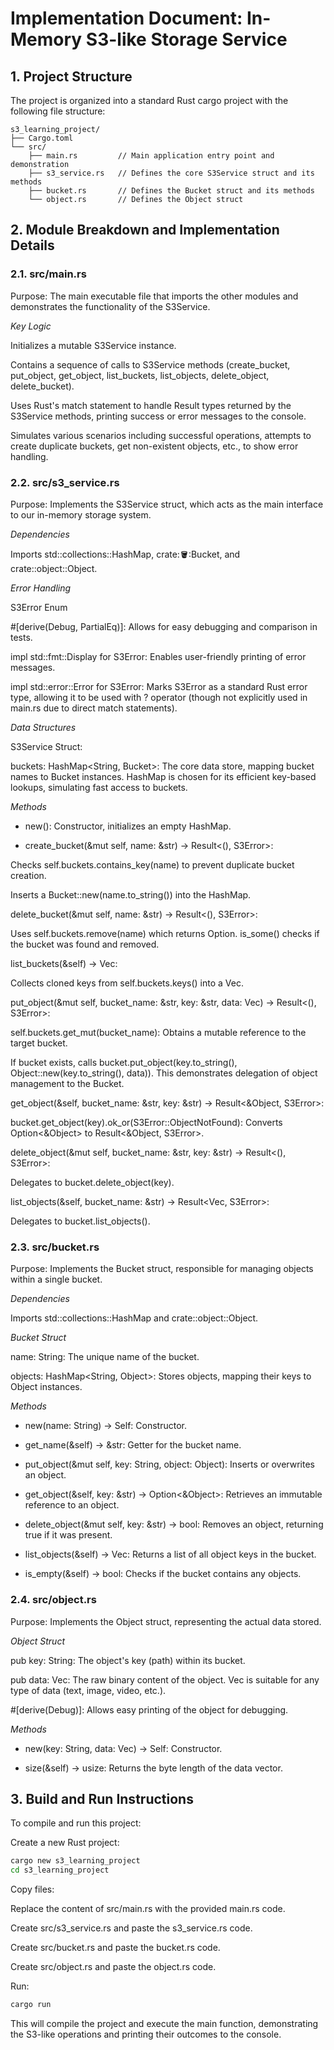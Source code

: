 # Implementation Document: In-Memory S3-like Storage Service

## 1. Project Structure
The project is organized into a standard Rust cargo project with the following file structure:
``` 
s3_learning_project/
├── Cargo.toml
└── src/
    ├── main.rs         // Main application entry point and demonstration
    ├── s3_service.rs   // Defines the core S3Service struct and its methods
    ├── bucket.rs       // Defines the Bucket struct and its methods
    └── object.rs       // Defines the Object struct
```
## 2. Module Breakdown and Implementation Details

### 2.1. src/main.rs
Purpose: The main executable file that imports the other modules and demonstrates the functionality of the S3Service.

*Key Logic*

Initializes a mutable S3Service instance.

Contains a sequence of calls to S3Service methods (create_bucket, put_object, get_object, list_buckets, list_objects, delete_object, delete_bucket).

Uses Rust's match statement to handle Result types returned by the S3Service methods, printing success or error messages to the console.

Simulates various scenarios including successful operations, attempts to create duplicate buckets, get non-existent objects, etc., to show error handling.

### 2.2. src/s3_service.rs
Purpose: Implements the S3Service struct, which acts as the main interface to our in-memory storage system.

*Dependencies*

Imports std::collections::HashMap, crate::bucket::Bucket, and crate::object::Object.

*Error Handling*

S3Error Enum

#[derive(Debug, PartialEq)]: Allows for easy debugging and comparison in tests.

impl std::fmt::Display for S3Error: Enables user-friendly printing of error messages.

impl std::error::Error for S3Error: Marks S3Error as a standard Rust error type, allowing it to be used with ? operator (though not explicitly used in main.rs due to direct match statements).

*Data Structures*

S3Service Struct:

buckets: HashMap<String, Bucket>: The core data store, mapping bucket names to Bucket instances. HashMap is chosen for its efficient key-based lookups, simulating fast access to buckets.

*Methods*

- new(): Constructor, initializes an empty HashMap.

- create_bucket(&mut self, name: &str) -> Result<(), S3Error>:

Checks self.buckets.contains_key(name) to prevent duplicate bucket creation.

Inserts a Bucket::new(name.to_string()) into the HashMap.

delete_bucket(&mut self, name: &str) -> Result<(), S3Error>:

Uses self.buckets.remove(name) which returns Option<Bucket>. is_some() checks if the bucket was found and removed.

list_buckets(&self) -> Vec<String>:

Collects cloned keys from self.buckets.keys() into a Vec<String>.

put_object(&mut self, bucket_name: &str, key: &str, data: Vec<u8>) -> Result<(), S3Error>:

self.buckets.get_mut(bucket_name): Obtains a mutable reference to the target bucket.

If bucket exists, calls bucket.put_object(key.to_string(), Object::new(key.to_string(), data)). This demonstrates delegation of object management to the Bucket.

get_object(&self, bucket_name: &str, key: &str) -> Result<&Object, S3Error>:

bucket.get_object(key).ok_or(S3Error::ObjectNotFound): Converts Option<&Object> to Result<&Object, S3Error>.

delete_object(&mut self, bucket_name: &str, key: &str) -> Result<(), S3Error>:

Delegates to bucket.delete_object(key).

list_objects(&self, bucket_name: &str) -> Result<Vec<String>, S3Error>:

Delegates to bucket.list_objects().

### 2.3. src/bucket.rs
Purpose: Implements the Bucket struct, responsible for managing objects within a single bucket.

*Dependencies*

Imports std::collections::HashMap and crate::object::Object.

*Bucket Struct*

name: String: The unique name of the bucket.

objects: HashMap<String, Object>: Stores objects, mapping their keys to Object instances.

*Methods*

- new(name: String) -> Self: Constructor.

- get_name(&self) -> &str: Getter for the bucket name.

- put_object(&mut self, key: String, object: Object): Inserts or overwrites an object.

- get_object(&self, key: &str) -> Option<&Object>: Retrieves an immutable reference to an object.

- delete_object(&mut self, key: &str) -> bool: Removes an object, returning true if it was present.

- list_objects(&self) -> Vec<String>: Returns a list of all object keys in the bucket.

- is_empty(&self) -> bool: Checks if the bucket contains any objects.

### 2.4. src/object.rs
Purpose: Implements the Object struct, representing the actual data stored.

*Object Struct*

pub key: String: The object's key (path) within its bucket.

pub data: Vec<u8>: The raw binary content of the object. Vec<u8> is suitable for any type of data (text, image, video, etc.).

#[derive(Debug)]: Allows easy printing of the object for debugging.

*Methods*

- new(key: String, data: Vec<u8>) -> Self: Constructor.

- size(&self) -> usize: Returns the byte length of the data vector.

## 3. Build and Run Instructions
To compile and run this project:

Create a new Rust project:

```bash
cargo new s3_learning_project
cd s3_learning_project
```

Copy files:

Replace the content of src/main.rs with the provided main.rs code.

Create src/s3_service.rs and paste the s3_service.rs code.

Create src/bucket.rs and paste the bucket.rs code.

Create src/object.rs and paste the object.rs code.

Run:

```bash
cargo run
```

This will compile the project and execute the main function, demonstrating the S3-like operations and printing their outcomes to the console.